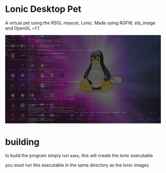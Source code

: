# Lonic Desktop Pet
A virtual pet using the RSGL mascot, Lonic. Made using RGFW, stb_image and OpenGL ~1.1

![alt text](image.png)


# building
to build the program simply run `make`, this will create the lonic executable 

you must run this executable in the same directory as the lonic images
